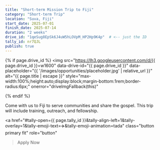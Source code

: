 ```yaml
---
title: "Short-term Mission Trip to Fiji"
category: "Short-term Trip"
location: "Suva, Fiji"
start_date: 2025-07-01
finish_date: 2025-07-14
duration: "2 weeks"
drive_id: "1qeSug8EpSk6J4uW5hLOVpM_HP2Hp9K4p"  # <-- just the ID
tally_id: nr7QJL
publish: true
---
```


{% if page.drive_id %}
  <img
    src="https://lh3.googleusercontent.com/d/{{ page.drive_id }}=w1600"
    data-drive-id="{{ page.drive_id }}"
    data-placeholder="{{ '/images/opportunities/placeholder.jpg' | relative_url }}"
    alt="{{ page.title | escape }}"
    style="max-width:100%;height:auto;display:block;margin-bottom:1rem;border-radius:6px;"
    onerror="driveImgFallback(this)"
  >
{% endif %}

Come with us to Fiji to serve communities and share the gospel. This trip will include training, outreach, and fellowship.

<a
  href="#tally-open={{ page.tally_id }}&tally-align-left=1&tally-overlay=1&tally-emoji-text=✈️&tally-emoji-animation=tada"
  class="button primary fit"
  role="button"
>Apply Now</a>